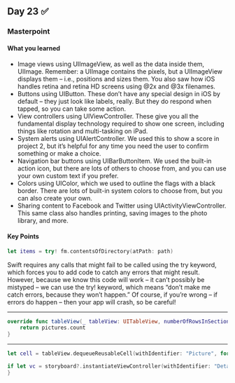 ## Day 23 :white_check_mark:
### Masterpoint
####  What you learned
- Image views using UIImageView, as well as the data inside them, UIImage. Remember: a UIImage contains the pixels, but a UIImageView displays them – i.e., positions and sizes them. You also saw how iOS handles retina and retina HD screens using @2x and @3x filenames.
- Buttons using UIButton. These don’t have any special design in iOS by default – they just look like labels, really. But they do respond when tapped, so you can take some action.
- View controllers using UIViewController. These give you all the fundamental display technology required to show one screen, including things like rotation and multi-tasking on iPad.
- System alerts using UIAlertController. We used this to show a score in project 2, but it’s helpful for any time you need the user to confirm something or make a choice.
- Navigation bar buttons using UIBarButtonItem. We used the built-in action icon, but there are lots of others to choose from, and you can use your own custom text if you prefer.
- Colors using UIColor, which we used to outline the flags with a black border. There are lots of built-in system colors to choose from, but you can also create your own.
- Sharing content to Facebook and Twitter using UIActivityViewController. This same class also handles printing, saving images to the photo library, and more.
#### Key Points
```swift
let items = try! fm.contentsOfDirectory(atPath: path)
```
Swift requires any calls that might fail to be called using the try keyword, which forces you to add code to catch any errors that might result. However, because we know this code will work – it can’t possibly be mistyped – we can use the try! keyword, which means “don’t make me catch errors, because they won’t happen.” Of course, if you’re wrong – if errors do happen – then your app will crash, so be careful!
<hr/>

```swift
override func tableView(_ tableView: UITableView, numberOfRowsInSection section: Int) -> Int {
    return pictures.count
}
```
<hr/>

```swift
let cell = tableView.dequeueReusableCell(withIdentifier: "Picture", for: indexPath)

if let vc = storyboard?.instantiateViewController(withIdentifier: "Detail") as? DetailViewController {
}
```


